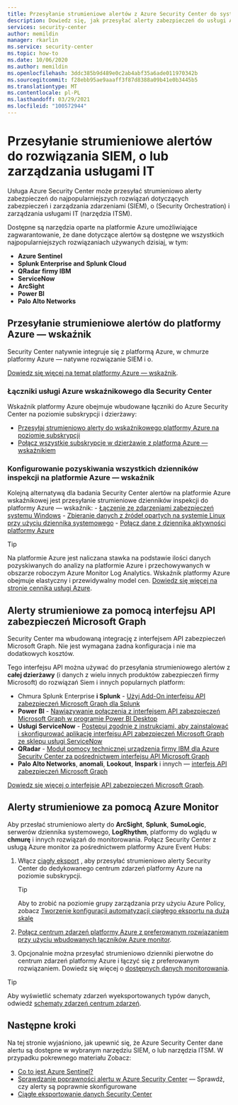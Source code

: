 ```yaml
---
title: Przesyłanie strumieniowe alertów z Azure Security Center do systemów zarządzania informacjami i zdarzeniami zabezpieczeń (SIEM) oraz innych rozwiązań do monitorowania
description: Dowiedz się, jak przesyłać alerty zabezpieczeń do usługi Azure rozwiązań Siem, rozwiązań innych firm, o lub narzędzia ITSM
services: security-center
author: memildin
manager: rkarlin
ms.service: security-center
ms.topic: how-to
ms.date: 10/06/2020
ms.author: memildin
ms.openlocfilehash: 3ddc385b9d489e0c2ab4abf35a6ade011970342b
ms.sourcegitcommit: f28ebb95ae9aaaff3f87d8388a09b41e0b3445b5
ms.translationtype: MT
ms.contentlocale: pl-PL
ms.lasthandoff: 03/29/2021
ms.locfileid: "100572944"
---
```

# <a name="stream-alerts-to-a-siem-soar-or-it-service-management-solution"></a>Przesyłanie strumieniowe alertów do rozwiązania SIEM, o lub zarządzania usługami IT

Usługa Azure Security Center może przesyłać strumieniowo alerty zabezpieczeń do najpopularniejszych rozwiązań dotyczących zabezpieczeń i zarządzania zdarzeniami (SIEM), o (Security Orchestration) i zarządzania usługami IT (narzędzia ITSM).

Dostępne są narzędzia oparte na platformie Azure umożliwiające zagwarantowanie, że dane dotyczące alertów są dostępne we wszystkich najpopularniejszych rozwiązaniach używanych dzisiaj, w tym:

- **Azure Sentinel**
- **Splunk Enterprise and Splunk Cloud**
- **QRadar firmy IBM**
- **ServiceNow**
- **ArcSight**
- **Power BI**
- **Palo Alto Networks**

## <a name="stream-alerts-to-azure-sentinel"></a>Przesyłanie strumieniowe alertów do platformy Azure — wskaźnik 

Security Center natywnie integruje się z platformą Azure, w chmurze platformy Azure — natywne rozwiązanie SIEM i o. 

[Dowiedz się więcej na temat platformy Azure — wskaźnik](../sentinel/overview.md).

### <a name="azure-sentinels-connectors-for-security-center"></a>Łączniki usługi Azure wskaźnikowego dla Security Center

Wskaźnik platformy Azure obejmuje wbudowane łączniki do Azure Security Center na poziomie subskrypcji i dzierżawy:

- [Przesyłaj strumieniowo alerty do wskaźnikowego platformy Azure na poziomie subskrypcji](../sentinel/connect-azure-security-center.md)
- [Połącz wszystkie subskrypcje w dzierżawie z platformą Azure — wskaźnikiem](https://techcommunity.microsoft.com/t5/azure-sentinel/azure-security-center-auto-connect-to-sentinel/ba-p/1387539) 

### <a name="configure-ingestion-of-all-audit-logs-into-azure-sentinel"></a>Konfigurowanie pozyskiwania wszystkich dzienników inspekcji na platformie Azure — wskaźnik 

Kolejną alternatywą dla badania Security Center alertów na platformie Azure wskaźnikowej jest przesyłanie strumieniowe dzienników inspekcji do platformy Azure — wskaźnik:
    - [Łączenie ze zdarzeniami zabezpieczeń systemu Windows](../sentinel/connect-windows-security-events.md)
    - [Zbieranie danych z źródeł opartych na systemie Linux przy użyciu dziennika systemowego](../sentinel/connect-syslog.md)
    - [Połącz dane z dziennika aktywności platformy Azure](../sentinel/connect-azure-activity.md)

> [!TIP]
> Na platformie Azure jest naliczana stawka na podstawie ilości danych pozyskiwanych do analizy na platformie Azure i przechowywanych w obszarze roboczym Azure Monitor Log Analytics. Wskaźnik platformy Azure obejmuje elastyczny i przewidywalny model cen. [Dowiedz się więcej na stronie cennika usługi Azure](https://azure.microsoft.com/pricing/details/azure-sentinel/).


## <a name="stream-alerts-with-microsoft-graph-security-api"></a>Alerty strumieniowe za pomocą interfejsu API zabezpieczeń Microsoft Graph

Security Center ma wbudowaną integrację z interfejsem API zabezpieczeń Microsoft Graph. Nie jest wymagana żadna konfiguracja i nie ma dodatkowych kosztów. 

Tego interfejsu API można używać do przesyłania strumieniowego alertów z **całej dzierżawy** (i danych z wielu innych produktów zabezpieczeń firmy Microsoft) do rozwiązań Siem i innych popularnych platform:

- Chmura Splunk Enterprise **i Splunk**  -  [Użyj Add-On interfejsu API zabezpieczeń Microsoft Graph dla Splunk](https://splunkbase.splunk.com/app/4564/) 
- **Power BI**  -  [Nawiązywanie połączenia z interfejsem API zabezpieczeń Microsoft Graph w programie Power BI Desktop](/power-bi/connect-data/desktop-connect-graph-security)
- **Usługi ServiceNow**  -  [Postępuj zgodnie z instrukcjami, aby zainstalować i skonfigurować aplikację interfejsu API zabezpieczeń Microsoft Graph ze sklepu usługi ServiceNow](https://docs.servicenow.com/bundle/orlando-security-management/page/product/secops-integration-sir/secops-integration-ms-graph/task/ms-graph-install.html)
- **QRadar**  -  [Moduł pomocy technicznej urządzenia firmy IBM dla Azure Security Center za pośrednictwem interfejsu API Microsoft Graph](https://www.ibm.com/support/knowledgecenter/SS42VS_DSM/com.ibm.dsm.doc/c_dsm_guide_ms_azure_security_center_overview.html) 
- **Palo Alto Networks**, **anomali**, **Lookout**, **Inspark** i innych — [interfejs API zabezpieczeń Microsoft Graph](https://www.microsoft.com/security/business/graph-security-api#office-MultiFeatureCarousel-09jr2ji)

[Dowiedz się więcej o interfejsie API zabezpieczeń Microsoft Graph](https://www.microsoft.com/security/business/graph-security-api).


## <a name="stream-alerts-with-azure-monitor"></a>Alerty strumieniowe za pomocą Azure Monitor 

Aby przesłać strumieniowo alerty do **ArcSight**, **Splunk**, **SumoLogic**, serwerów dziennika systemowego, **LogRhythm**, platformy do wglądu w **chmurę** i innych rozwiązań do monitorowania. Połącz Security Center z usługą Azure monitor za pośrednictwem platformy Azure Event Hubs:

1. Włącz [ciągły eksport](continuous-export.md) , aby przesyłać strumieniowo alerty Security Center do dedykowanego centrum zdarzeń platformy Azure na poziomie subskrypcji. 
    > [!TIP]
    > Aby to zrobić na poziomie grupy zarządzania przy użyciu Azure Policy, zobacz [Tworzenie konfiguracji automatyzacji ciągłego eksportu na dużą skalę](continuous-export.md?tabs=azure-policy#configure-continuous-export-at-scale-using-the-supplied-policies)

1. [Połącz centrum zdarzeń platformy Azure z preferowanym rozwiązaniem przy użyciu wbudowanych łączników Azure monitor](../azure-monitor/essentials/stream-monitoring-data-event-hubs.md#partner-tools-with-azure-monitor-integration).

1. Opcjonalnie można przesyłać strumieniowo dzienniki pierwotne do centrum zdarzeń platformy Azure i łączyć się z preferowanym rozwiązaniem. Dowiedz się więcej o [dostępnych danych monitorowania](../azure-monitor/essentials/stream-monitoring-data-event-hubs.md#monitoring-data-available).

> [!TIP]
> Aby wyświetlić schematy zdarzeń wyeksportowanych typów danych, odwiedź [schematy zdarzeń centrum zdarzeń](https://aka.ms/ASCAutomationSchemas).


## <a name="next-steps"></a>Następne kroki

Na tej stronie wyjaśniono, jak upewnić się, że Azure Security Center dane alertu są dostępne w wybranym narzędziu SIEM, o lub narzędzia ITSM. W przypadku pokrewnego materiału Zobacz:

- [Co to jest Azure Sentinel?](../sentinel/overview.md)
- [Sprawdzanie poprawności alertu w Azure Security Center](security-center-alert-validation.md) — Sprawdź, czy alerty są poprawnie skonfigurowane
- [Ciągłe eksportowanie danych Security Center](continuous-export.md)